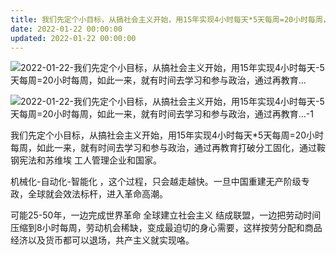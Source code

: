 ```yaml
---
title: 我们先定个小目标，从搞社会主义开始，用15年实现4小时每天*5天每周=20小时每周，如此一来，就有时间去学习和参与政治，通过再教育…
date: 2022-01-22 00:00:00
updated: 2022-01-22 00:00:00
---
```


![2022-01-22-我们先定个小目标，从搞社会主义开始，用15年实现4小时每天-5天每周=20小时每周，如此一来，就有时间去学习和参与政治，通过再教育…](assets/2022-01-22-我们先定个小目标，从搞社会主义开始，用15年实现4小时每天-5天每周=20小时每周，如此一来，就有时间去学习和参与政治，通过再教育….jpeg)

![2022-01-22-我们先定个小目标，从搞社会主义开始，用15年实现4小时每天-5天每周=20小时每周，如此一来，就有时间去学习和参与政治，通过再教育…-1](assets/2022-01-22-我们先定个小目标，从搞社会主义开始，用15年实现4小时每天-5天每周=20小时每周，如此一来，就有时间去学习和参与政治，通过再教育…-1.jpeg)

我们先定个小目标，从搞社会主义开始，用15年实现4小时每天*5天每周=20小时每周，如此一来，就有时间去学习和参与政治，通过再教育打破分工固化，通过鞍钢宪法和苏维埃 工人管理企业和国家。

机械化-自动化-智能化 ，这个过程，只会越走越快。一旦中国重建无产阶级专政，全球就会效法标杆，进入革命高潮。

可能25-50年，一边完成世界革命 全球建立社会主义 结成联盟，一边把劳动时间压缩到8小时每周，劳动机会稀缺，变成最迫切的身心需要，这样按劳分配和商品经济以及货币都可以退场，共产主义就实现咯。
